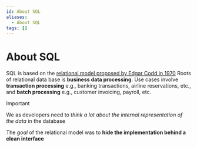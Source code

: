 ```yaml
---
id: About SQL
aliases:
  - About SQL
tags: []
---
```


# About SQL

SQL is based on the [relational model proposed by Edgar Codd in 1970](https://www.seas.upenn.edu/~zives/03f/cis550/codd.pdf)
Roots of relational data base is **business data processing**. Use cases involve **transaction processing** e.g., banking transactions, airline reservations, etc., and **batch processing** e.g., customer invoicing, payroll, etc.

> [!IMPORTANT]
> We as developers need to _think a lot about the internal representation of the data_ in the database

The _goal_ of the relational model was to **hide the implementation behind a clean interface**
